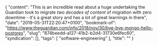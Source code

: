 {
  "content": "This is an incredible read about a huge undertaking the Guardian took to migrate _two decades of content_ of migration with zero downtime - it's a great story and has a lot of great learnings in there",
  "date": "2019-05-31T22:20:47+0100",
  "bookmark-of": "https://www.theguardian.com/info/2018/nov/30/bye-bye-mongo-hello-postgres",
  "slug": "874beedd-a127-41b2-b2d4-31730e6fec60",
  "syndication": [],
  "tags": [
    "software-engineering"
  ],
  "title": ""
}

